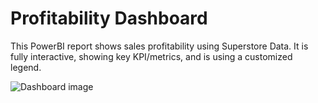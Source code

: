 # Profitability Dashboard

This PowerBI report shows sales profitability using Superstore Data.
It is fully interactive, showing key KPI/metrics, and is using a customized legend.

![Dashboard image](https://github.com/ms4hafiz/PowerBI/blob/main/1-Profitability%20Dashboard/Dashboard%20image.png)
